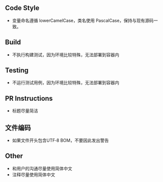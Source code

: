 ## Code Style
- 变量命名遵循 lowerCamelCase，类名使用 PascalCase，保持与现有源码一致。

## Build
- 不执行构建测试，因为环境比较特殊，无法部署到容器内

## Testing
- 不运行测试用例，因为环境比较特殊，无法部署到容器内

## PR Instructions
- 标题尽量简洁

## 文件编码
- 如果文件开头包含UTF‑8 BOM，不要因此发出警告

## Other
- 和用户的沟通尽量使用简体中文
- 注释尽量使用简体中文
